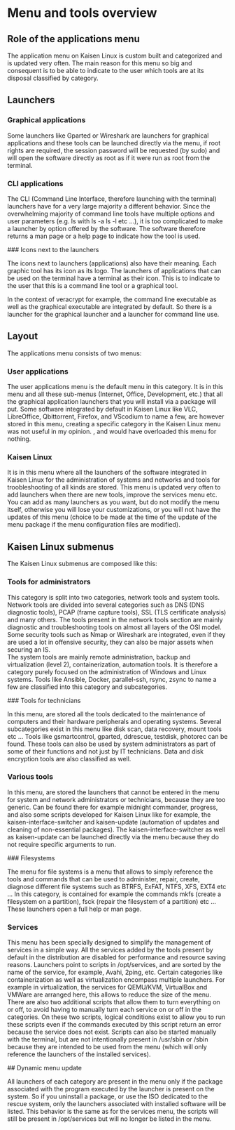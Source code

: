 # Menu and tools overview

## Role of the applications menu

The application menu on Kaisen Linux is custom built and categorized and is updated very often. The main reason for this menu so big and consequent is to be able to indicate to the user which tools are at its disposal classified by category.

## Launchers

### Graphical applications

Some launchers like Gparted or Wireshark are launchers for graphical applications and these tools can be launched directly via the menu, if root rights are required, the session password will be requested (by sudo) and will open the software directly as root as if it were run as root from the terminal.

### CLI applications

The CLI (Command Line Interface, therefore launching with the terminal) launchers have for a very large majority a different behavior. Since the overwhelming majority of command line tools have multiple options and user parameters (e.g. ls with ls -a ls -l etc ...), it is too complicated to make a launcher by option offered by the software. The software therefore returns a man page or a help page to indicate how the tool is used.

### Icons next to the launchers

The icons next to launchers (applications) also have their meaning. Each graphic tool has its icon as its logo. The launchers of applications that can be used on the terminal have a terminal as their icon. This is to indicate to the user that this is a command line tool or a graphical tool.  

In the context of veracrypt for example, the command line executable as well as the graphical executable are integrated by default. So there is a launcher for the graphical launcher and a launcher for command line use.

## Layout

The applications menu consists of two menus:

### User applications

The user applications menu is the default menu in this category. It is in this menu and all these sub-menus (Internet, Office, Development, etc.) that all the graphical application launchers that you will install via a package will put. Some software integrated by default in Kaisen Linux like VLC, LibreOffice, Qbittorrent, Firefox, and VScodium to name a few, are however stored in this menu, creating a specific category in the Kaisen Linux menu was not useful in my opinion. , and would have overloaded this menu for nothing.

### Kaisen Linux

It is in this menu where all the launchers of the software integrated in Kaisen Linux for the administration of systems and networks and tools for troobleshooting of all kinds are stored. This menu is updated very often to add launchers when there are new tools, improve the services menu etc. You can add as many launchers as you want, but do not modify the menu itself, otherwise you will lose your customizations, or you will not have the updates of this menu (choice to be made at the time of the update of the menu package if the menu configuration files are modified).

## Kaisen Linux submenus

The Kaisen Linux submenus are composed like this:

### Tools for administrators

This category is split into two categories, network tools and system tools.  
Network tools are divided into several categories such as DNS (DNS diagnostic tools), PCAP (frame capture tools), SSL (TLS certificate analysis) and many others. The tools present in the network tools section are mainly diagnostic and troubleshooting tools on almost all layers of the OSI model. Some security tools such as Nmap or Wireshark are integrated, even if they are used a lot in offensive security, they can also be major assets when securing an IS.  
The system tools are mainly remote administration, backup and virtualization (level 2), containerization, automation tools. It is therefore a category purely focused on the administration of Windows and Linux systems. Tools like Ansible, Docker, parallel-ssh, rsync, zsync to name a few are classified into this category and subcategories.

### Tools for technicians

In this menu, are stored all the tools dedicated to the maintenance of computers and their hardware peripherals and operating systems. Several subcategories exist in this menu like disk scan, data recovery, mount tools etc ... Tools like gsmartcontrol, gparted, ddrescue, testdisk, photorec can be found. These tools can also be used by system administrators as part of some of their functions and not just by IT technicians. Data and disk encryption tools are also classified as well.

### Various tools

In this menu, are stored the launchers that cannot be entered in the menu for system and network administrators or technicians, because they are too generic. Can be found there for example midnight commander, progress, and also some scripts developed for Kaisen Linux like for example, the kaisen-interface-switcher and kaisen-update (automation of updates and cleaning of non-essential packages). The kaisen-interface-switcher as well as kaisen-update can be launched directly via the menu because they do not require specific arguments to run.

### Filesystems

The menu for file systems is a menu that allows to simply reference the tools and commands that can be used to administer, repair, create, diagnose different file systems such as BTRFS, ExFAT, NTFS, XFS, EXT4 etc ... In this category, is contained for example the commands mkfs (create a filesystem on a partition), fsck (repair the filesystem of a partition) etc ...
These launchers open a full help or man page.

### Services

This menu has been specially designed to simplify the management of services in a simple way. All the services added by the tools present by default in the distribution are disabled for performance and resource saving reasons. Launchers point to scripts in /opt/services, and are sorted by the name of the service, for example, Avahi, 2ping, etc. Certain categories like containerization as well as virtualization encompass multiple launchers. For example in virtualization, the services for QEMU/KVM, VirtualBox and VMWare are arranged here, this allows to reduce the size of the menu. There are also two additional scripts that allow them to turn everything on or off, to avoid having to manually turn each service on or off in the categories. On these two scripts, logical conditions exist to allow you to run these scripts even if the commands executed by this script return an error because the service does not exist. Scripts can also be started manually with the terminal, but are not intentionally present in /usr/sbin or /sbin because they are intended to be used from the menu (which will only reference the launchers of the installed services).

## Dynamic menu update

All launchers of each category are present in the menu only if the package associated with the program executed by the launcher is present on the system. So if you uninstall a package, or use the ISO dedicated to the rescue system, only the launchers associated with installed software will be listed. This behavior is the same as for the services menu, the scripts will still be present in /opt/services but will no longer be listed in the menu.